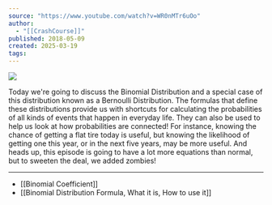 ```yaml
---
source: "https://www.youtube.com/watch?v=WR0nMTr6uOo"
author:
  - "[[CrashCourse]]"
published: 2018-05-09
created: 2025-03-19
tags:
---
```

![](https://www.youtube.com/watch?v=WR0nMTr6uOo)  

Today we're going to discuss the Binomial Distribution and a special case of this distribution known as a Bernoulli Distribution. The formulas that define these distributions provide us with shortcuts for calculating the probabilities of all kinds of events that happen in everyday life. They can also be used to help us look at how probabilities are connected! For instance, knowing the chance of getting a flat tire today is useful, but knowing the likelihood of getting one this year, or in the next five years, may be more useful. And heads up, this episode is going to have a lot more equations than normal, but to sweeten the deal, we added zombies!  
___

 - [[Binomial Coefficient]]
- [[Binomial Distribution Formula, What it is, How to use it]]
